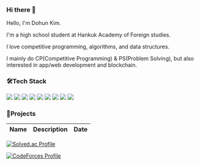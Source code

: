 ### Hi there 👋

Hello, I'm Dohun Kim.

I'm a high school student at Hankuk Academy of Foreign studies.

I love competitive programming, algorithms, and data structures. 

I mainly do CP(Competitive Programming) & PS(Problem Solving), but also interested in app/web development and blockchain.


### 🛠Tech Stack
<img src="https://img.shields.io/badge/C-A8B9CC?style=for-the-badge&logo=C&logoColor=white"/></a>
<img src="https://img.shields.io/badge/C++-00599C?style=for-the-badge&logo=C%2B%2B&logoColor=white"/></a>
<img src="https://img.shields.io/badge/Python-3776AB?style=for-the-badge&logo=Python&logoColor=white"/></a>
<img src="https://img.shields.io/badge/C Sharp-239120?style=for-the-badge&logo=C Sharp&logoColor=white"/></a>
<img src="https://img.shields.io/badge/MySQL-4491A1?style=for-the-badge&logo=MySQL&logoColor=white"/></a>
<img src="https://img.shields.io/badge/HTML5-E34F26?style=for-the-badge&logo=HTML5&logoColor=white"/></a>
<img src="https://img.shields.io/badge/CSS3-1572B6?style=for-the-badge&logo=CSS3&logoColor=white"/></a>
<img src="https://img.shields.io/badge/Kotlin-7F52FF?style=for-the-badge&logo=Kotlin&logoColor=white"/></a>
<img src="https://img.shields.io/badge/Java-007396?style=for-the-badge&logo=OpenJDK&logoColor=white"/></a>


### 📝Projects
|Name|Description|Date|
|----|-----|----|

[![Solved.ac Profile](http://mazassumnida.wtf/api/generate_badge?boj=hun0108)](https://solved.ac/hun0108)



[![CodeForces Profile](https://cf.leed.at?id={rlaehgnss})](https://codeforces.com/profile/{rlaehgnss})



<!--
**rlaehgnss/rlaehgnss** is a ✨ _special_ ✨ repository because its `README.md` (this file) appears on your GitHub profile.

Here are some ideas to get you started:

- 🔭 I’m currently working on ...
- 🌱 I’m currently learning ...
- 👯 I’m looking to collaborate on ...
- 🤔 I’m looking for help with ...
- 💬 Ask me about ...
- 📫 How to reach me: ...
- 😄 Pronouns: ...
- ⚡ Fun fact: ...
-->
